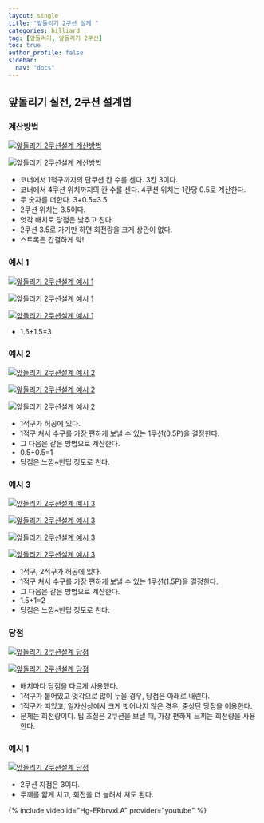 ```yaml
---
layout: single
title: "앞돌리기 2쿠션 설계 "
categories: billiard
tag: [앞돌리기, 앞돌리기 2쿠션] 
toc: true
author_profile: false
sidebar:
  nav: "docs"
---
```


## 앞돌리기 실전, 2쿠션 설계법

### 계산방법
[![앞돌리기 2쿠션설계 계산방법](/images/앞돌리기_2쿠션설계_계산방법1.png)](/images/앞돌리기_2쿠션설계_계산방법1.png)

[![앞돌리기 2쿠션설계 계산방법](/images/앞돌리기_2쿠션설계_계산방법2.png)](/images/앞돌리기_2쿠션설계_계산방법2.png)
- 코너에서 1적구까지의 단쿠션 칸 수를 센다. 3칸 3이다.
- 코너에서 4쿠션 위치까지의 칸 수를 센다. 4쿠션 위치는 1칸당 0.5로 계산한다.
- 두 숫자를 더한다. 3+0.5=3.5
- 2쿠션 위치는 3.5이다.
- 엇각 배치로 당점은 낮추고 친다.
- 2쿠션 3.5로 가기만 하면 회전량을 크게 상관이 없다.
- 스트록은 간결하게 탁!

### 예시 1
[![앞돌리기 2쿠션설계 예시 1](/images/앞돌리기_2쿠션설계_예시1-1.png)](/images/앞돌리기_2쿠션설계_예시1-1.png)

[![앞돌리기 2쿠션설계 예시 1](/images/앞돌리기_2쿠션설계_예시1-2.png)](/images/앞돌리기_2쿠션설계_예시1-2.png)

[![앞돌리기 2쿠션설계 예시 1](/images/앞돌리기_2쿠션설계_예시1-3.png)](/images/앞돌리기_2쿠션설계_예시1-3.png)
- 1.5+1.5=3


### 예시 2
[![앞돌리기 2쿠션설계 예시 2](/images/앞돌리기_2쿠션설계_예시2-1.png)](/images/앞돌리기_2쿠션설계_예시2-1.png)

[![앞돌리기 2쿠션설계 예시 2](/images/앞돌리기_2쿠션설계_예시2-2.png)](/images/앞돌리기_2쿠션설계_예시2-2.png)

[![앞돌리기 2쿠션설계 예시 2](/images/앞돌리기_2쿠션설계_예시2-3.png)](/images/앞돌리기_2쿠션설계_예시2-3.png)
- 1적구가 허공에 있다.
- 1적구 쳐서 수구를 가장 편하게 보낼 수 있는 1쿠션(0.5P)을 결정한다.
- 그 다음은 같은 방법으로 계산한다.
- 0.5+0.5=1
- 당점은 느낌~반팁 정도로 친다.

### 예시 3
[![앞돌리기 2쿠션설계 예시 3](/images/앞돌리기_2쿠션설계_예시3-1.png)](/images/앞돌리기_2쿠션설계_예시3-1.png)

[![앞돌리기 2쿠션설계 예시 3](/images/앞돌리기_2쿠션설계_예시3-2.png)](/images/앞돌리기_2쿠션설계_예시3-2.png)

[![앞돌리기 2쿠션설계 예시 3](/images/앞돌리기_2쿠션설계_예시3-3.png)](/images/앞돌리기_2쿠션설계_예시3-3.png)

[![앞돌리기 2쿠션설계 예시 3](/images/앞돌리기_2쿠션설계_예시3-4.png)](/images/앞돌리기_2쿠션설계_예시3-4.png)
- 1적구, 2적구가 허공에 있다.
- 1적구 쳐서 수구를 가장 편하게 보낼 수 있는 1쿠션(1.5P)을 결정한다.
- 그 다음은 같은 방법으로 계산한다.
- 1.5+1=2
- 당점은 느낌~반팁 정도로 친다.

### 당점
[![앞돌리기 2쿠션설계 당점](/images/앞돌리기_2쿠션설계_당점1.png)](/images/앞돌리기_2쿠션설계_당점1.png)

[![앞돌리기 2쿠션설계 당점](/images/앞돌리기_2쿠션설계_당점2.png)](/images/앞돌리기_2쿠션설계_당점2.png)
- 배치마다 당점을 다르게 사용했다.
- 1적구가 붙어있고 엇각으로 많이 누울 경우, 당점은 아래로 내린다.
- 1적구가 떠있고, 일자선상에서 크게 벗어나지 않은 경우, 중상단 당점을 이용한다.
- 문제는 회전량이다. 팁 조절은 2쿠션을 보낼 때, 가장 편하게 느끼는 회전량을 사용한다.

### 예시 1
[![앞돌리기 2쿠션설계 당점](/images/앞돌리기_2쿠션설계_당점3.png)](/images/앞돌리기_2쿠션설계_당점3.png)
- 2쿠션 지점은 3이다.
- 두께를 얇게 치고, 회전을 더 늘려서 쳐도 된다.

{% include video id="Hg-ERbrvxLA" provider="youtube" %}
